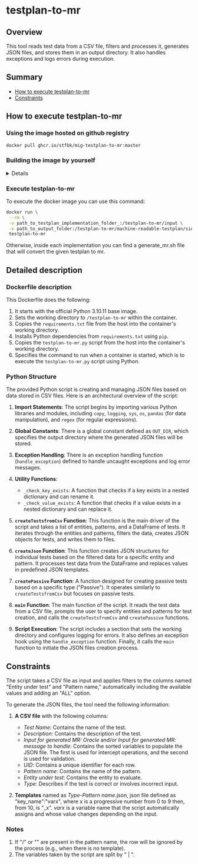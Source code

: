 # testplan-to-mr

## Overview

This tool reads test data from a CSV file, filters and processes it, generates JSON files, and stores them in an output directory. It also handles exceptions and logs errors during execution.

## Summary

* [How to execute testplan-to-mr](#how-to-execute-testplan-to-mr)
* [Constraints](#constraints)

## How to execute testplan-to-mr

### Using the image hosted on github registry

```bash
docker pull ghcr.io/stfbk/mig-testplan-to-mr:master
```

### Building the image by yourself

<details>

Build the Docker image using the following command:

```bash
docker build -t testplan-to-mr .
```

</details>

### Execute testplan-to-mr

To execute the docker image you can use this command:

```bash
docker run \
 --rm \
 -v path_to_testplan_implementation_folder_:/testplan-to-mr/input \
 -v path_to_output_folder:/testplan-to-mr/machine-readable-testplan/single \
 testplan-to-mr 
```

Otherwise, inside each implementation you can find a generate_mr.sh file that will convert the given testplan to mr.

## Detailed description

### Dockerfile description

This Dockerfile does the following:

1. It starts with the official Python 3.10.11 base image.
2. Sets the working directory to `/testplan-to-mr` within the container.
3. Copies the `requirements.txt` file from the host into the container's working directory.
4. Installs Python dependencies from `requirements.txt` using `pip`.
5. Copies the `testplan-to-mr.py` script from the host into the container's working directory.
6. Specifies the command to run when a container is started, which is to execute the `testplan-to-mr.py` script using Python.

### Python Structure

The provided Python script is creating and managing JSON files based on data stored in CSV files. Here is an architectural overview of the script:

1. **Import Statements**: The script begins by importing various Python libraries and modules, including `copy`, `logging`, `sys`, `os`, `pandas` (for data manipulation), and `regex` (for regular expressions).

2. **Global Constants**: There is a global constant defined as `OUT_DIR`, which specifies the output directory where the generated JSON files will be stored.

3. **Exception Handling**: There is an exception handling function (`handle_exception`) defined to handle uncaught exceptions and log error messages.

4. **Utility Functions**:
   * `_check_key_exists`: A function that checks if a key exists in a nested dictionary and can rename it.
   * `_check_value_exists`: A function that checks if a value exists in a nested dictionary and can replace it.

5. **`createTestsfromCsv` Function**: This function is the main driver of the script and takes a list of entities, patterns, and a DataFrame of tests. It iterates through the entities and patterns, filters the data, creates JSON objects for tests, and writes them to files.

6. **`createJson` Function**: This function creates JSON structures for individual tests based on the filtered data for a specific entity and pattern. It processes test data from the DataFrame and replaces values in predefined JSON templates.

7. **`createPassive` Function**: A function designed for creating passive tests based on a specific type ("Passive"). It operates similarly to `createTestsfromCsv` but focuses on passive tests.

8. **`main` Function**: The main function of the script. It reads the test data from a CSV file, prompts the user to specify entities and patterns for test creation, and calls the `createTestsfromCsv` and `createPassive` functions.

9. **Script Execution**: The script includes a section that sets the working directory and configures logging for errors. It also defines an exception hook using the `handle_exception` function. Finally, it calls the `main` function to initiate the JSON files creation process.

## Constraints

The script takes a CSV file as input and applies filters to the columns named "Entity under test" and "Pattern name," automatically including the available values and adding an "ALL" option.

To generate the JSON files, the tool need the following information:

1. **A CSV file** with the following columns:

   * *Test Name*: Contains the name of the test.
   * *Description*: Contains the description of the test.
   * *Input for generated MR: Oracle* and/or *Input for generated MR: message to handle*: Contains the sorted variables to populate the JSON file. The first is used for intercept operations, and the second is used for validation.
   * *UID*: Contains a unique identifier for each row.
   * *Pattern name*: Contains the name of the pattern.
   * *Entity under test*: Contains the entity to evaluate.
   * *Type*: Describes if the test is correct or involves incorrect input.

2. **Templates** named as *Type*-*Pattern name*.json, json file defined as "key_name":"varx", where x is a progressive number from 0 to 9 then, from 10, is "_x". *varx* is a variable name that the script automatically assigns and whose value changes depending on the input.

### Notes

1. If "/" or "" are present in the pattern name, the row will be ignored by the process (e.g., when there is no template).
2. The variables taken by the script are split by " | ".
